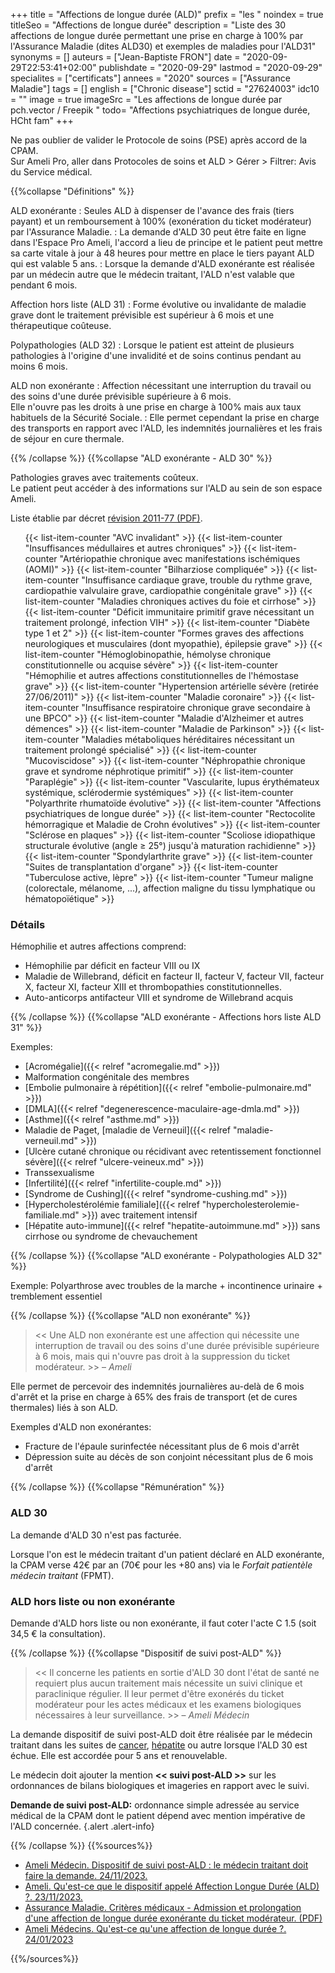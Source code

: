+++
title = "Affections de longue durée (ALD)"
prefix = "les "
noindex = true
titleSeo = "Affections de longue durée"
description = "Liste des 30 affections de longue durée permettant une prise en charge à 100% par l'Assurance Maladie (dites ALD30) et exemples de maladies pour l'ALD31"
synonyms = []
auteurs = ["Jean-Baptiste FRON"]
date = "2020-09-29T22:53:41+02:00"
publishdate = "2020-09-29"
lastmod = "2020-09-29"
specialites = ["certificats"]
annees = "2020"
sources = ["Assurance Maladie"]
tags = []
english = ["Chronic disease"]
sctid = "27624003"
idc10 = ""
image = true
imageSrc = "Les affections de longue durée par pch.vector / Freepik "
todo= "Affections psychiatriques de longue durée, HCht fam"
+++

Ne pas oublier de valider le Protocole de soins (PSE) après accord de la CPAM.  
Sur Ameli Pro, aller dans Protocoles de soins et ALD > Gérer > Filtrer: Avis du Service médical.

{{%collapse "Définitions" %}}

ALD exonérante
: Seules ALD à dispenser de l'avance des frais (tiers payant) et un remboursement à 100% (exonération du ticket modérateur) par l'Assurance Maladie.
: La demande d'ALD 30 peut être faite en ligne dans l'Espace Pro Ameli, l'accord a lieu de principe et le patient peut mettre sa carte vitale à jour à 48 heures pour mettre en place le tiers payant ALD qui est valable 5 ans.
: Lorsque la demande d'ALD exonérante est réalisée par un médecin autre que le médecin traitant, l'ALD n'est valable que pendant 6 mois.

Affection hors liste (ALD 31)
: Forme évolutive ou invalidante de maladie grave dont le traitement prévisible est supérieur à 6 mois et une thérapeutique coûteuse.

Polypathologies (ALD 32)
: Lorsque le patient est atteint de plusieurs pathologies à l'origine d'une invalidité et de soins continus pendant au moins 6 mois.

ALD non exonérante
: Affection nécessitant une interruption du travail ou des soins d'une durée prévisible supérieure à 6 mois.  
Elle n'ouvre pas les droits à une prise en charge à 100% mais aux taux habituels de la Sécurité Sociale.
: Elle permet cependant la prise en charge des transports en rapport avec l'ALD, les indemnités journalières et les frais de séjour en cure thermale.

{{% /collapse %}}
{{%collapse "ALD exonérante - ALD 30" %}}

Pathologies graves avec traitements coûteux.  
Le patient peut accéder à des informations sur l'ALD au sein de son espace Ameli.

Liste établie par décret [révision 2011-77 (PDF)](https://www.ameli.fr/sites/default/files/Documents/3901/document/decret-2011-77_journal-officiel.pdf).

<ul class="list-group my-4 list-counter">
  {{< list-item-counter "AVC invalidant" >}}
  {{< list-item-counter "Insuffisances médullaires et autres chroniques" >}}
  {{< list-item-counter "Artériopathie chronique avec manifestations ischémiques (AOMI)" >}}
  {{< list-item-counter "Bilharziose compliquée" >}}
  {{< list-item-counter "Insuffisance cardiaque grave, trouble du rythme grave, cardiopathie valvulaire grave, cardiopathie congénitale grave" >}}
  {{< list-item-counter "Maladies chroniques actives du foie et cirrhose" >}}
  {{< list-item-counter "Déficit immunitaire primitif grave nécessitant un traitement prolongé, infection VIH" >}}
  {{< list-item-counter "Diabète type 1 et 2" >}}
  {{< list-item-counter "Formes graves des affections neurologiques et musculaires (dont myopathie), épilepsie grave" >}}
  {{< list-item-counter "Hémoglobinopathie, hémolyse chronique constitutionnelle ou acquise sévère" >}}
  {{< list-item-counter "Hémophilie et autres affections constitutionnelles de l'hémostase grave" >}}
  {{< list-item-counter "Hypertension artérielle sévère (retirée 27/06/2011)" >}}
  {{< list-item-counter "Maladie coronaire" >}}
  {{< list-item-counter "Insuffisance respiratoire chronique grave secondaire à une BPCO" >}}
  {{< list-item-counter "Maladie d'Alzheimer et autres démences" >}}
  {{< list-item-counter "Maladie de Parkinson" >}}
  {{< list-item-counter "Maladies métaboliques héréditaires nécessitant un traitement prolongé spécialisé" >}}
  {{< list-item-counter "Mucoviscidose" >}}
  {{< list-item-counter "Néphropathie chronique grave et syndrome néphrotique primitif" >}}
  {{< list-item-counter "Paraplégie" >}}
  {{< list-item-counter "Vascularite, lupus érythémateux systémique, sclérodermie systémiques" >}}
  {{< list-item-counter "Polyarthrite rhumatoïde évolutive" >}}
  {{< list-item-counter "Affections psychiatriques de longue durée" >}}
  {{< list-item-counter "Rectocolite hémorragique et Maladie de Crohn évolutives" >}}
  {{< list-item-counter "Sclérose en plaques" >}}
  {{< list-item-counter "Scoliose idiopathique structurale évolutive (angle ≥ 25°) jusqu'à maturation rachidienne" >}}
  {{< list-item-counter "Spondylarthrite grave" >}}
  {{< list-item-counter "Suites de transplantation d'organe" >}}
  {{< list-item-counter "Tuberculose active, lèpre" >}}
  {{< list-item-counter "Tumeur maligne (colorectale, mélanome, ...), affection maligne du tissu lymphatique ou hématopoïétique" >}}
</ul>

### Détails

Hémophilie et autres affections comprend:

- Hémophilie par déficit en facteur VIII ou IX
- Maladie de Willebrand, déficit en facteur II, facteur V, facteur VII, facteur X, facteur XI, facteur XIII et thrombopathies constitutionnelles.
- Auto-anticorps antifacteur VIII et syndrome de Willebrand acquis

{{% /collapse %}}
{{%collapse "ALD exonérante - Affections hors liste ALD 31" %}}

Exemples:

- [Acromégalie]({{< relref "acromegalie.md" >}})
- Malformation congénitale des membres
- [Embolie pulmonaire à répétition]({{< relref "embolie-pulmonaire.md" >}})
- [DMLA]({{< relref "degenerescence-maculaire-age-dmla.md" >}})
- [Asthme]({{< relref "asthme.md" >}})
- Maladie de Paget, [maladie de Verneuil]({{< relref "maladie-verneuil.md" >}})
- [Ulcère cutané chronique ou récidivant avec retentissement fonctionnel sévère]({{< relref "ulcere-veineux.md" >}})
- Transsexualisme
- [Infertilité]({{< relref "infertilite-couple.md" >}})
- [Syndrome de Cushing]({{< relref "syndrome-cushing.md" >}})
- [Hypercholestérolémie familiale]({{< relref "hypercholesterolemie-familiale.md" >}}) avec traitement intensif
- [Hépatite auto-immune]({{< relref "hepatite-autoimmune.md" >}}) sans cirrhose ou syndrome de chevauchement

{{% /collapse %}}
{{%collapse "ALD exonérante - Polypathologies ALD 32" %}}

Exemple: Polyarthrose avec troubles de la marche + incontinence urinaire + tremblement essentiel

{{% /collapse %}}
{{%collapse "ALD non exonérante" %}}

> << Une ALD non exonérante est une affection qui nécessite une interruption de travail ou des soins d'une durée prévisible supérieure à 6 mois, mais qui n'ouvre pas droit à la suppression du ticket modérateur. >> – *Ameli*

Elle permet de percevoir des indemnités journalières au-delà de 6 mois d'arrêt et la prise en charge à 65% des frais de transport (et de cures thermales) liés à son ALD.

Exemples d'ALD non exonérantes:

- Fracture de l'épaule surinfectée nécessitant plus de 6 mois d'arrêt
- Dépression suite au décès de son conjoint nécessitant plus de 6 mois d'arrêt

{{% /collapse %}}
{{%collapse "Rémunération" %}}

### ALD 30

La demande d'ALD 30 n'est pas facturée.

Lorsque l'on est le médecin traitant d'un patient déclaré en ALD exonérante, la CPAM verse 42€ par an (70€ pour les +80 ans) via le *Forfait patientèle médecin traitant* (FPMT).

### ALD hors liste ou non exonérante

Demande d'ALD hors liste ou non exonérante, il faut coter l'acte C 1.5 (soit 34,5 € la consultation).

{{% /collapse %}}
{{%collapse "Dispositif de suivi post-ALD" %}}

> << Il concerne les patients en sortie d'ALD 30 dont l'état de santé ne requiert plus aucun traitement mais nécessite un suivi clinique et paraclinique régulier. Il leur permet d'être exonérés du ticket modérateur pour les actes médicaux et les examens biologiques nécessaires à leur surveillance. >> – *Ameli Médecin*

La demande dispositif de suivi post-ALD doit être réalisée par le médecin traitant dans les suites de [cancer](/tags/cancer/), [hépatite](/tags/hepatite/) ou autre lorsque l'ALD 30 est échue. Elle est accordée pour 5 ans et renouvelable.

Le médecin doit ajouter la mention **<< suivi post-ALD >>** sur les ordonnances de bilans biologiques et imageries en rapport avec le suivi.

**Demande de suivi post-ALD:** ordonnance simple adressée au service médical de la CPAM dont le patient dépend avec mention impérative de l'ALD concernée.
{.alert .alert-info}

{{% /collapse %}}
{{%sources%}}

- [Ameli Médecin. Dispositif de suivi post-ALD : le médecin traitant doit faire la demande. 24/11/2023.](https://www.ameli.fr/hauts-de-seine/medecin/actualites/dispositif-de-suivi-post-ald-le-medecin-traitant-doit-faire-la-demande)
- [Ameli. Qu'est-ce que le dispositif appelé Affection Longue Durée (ALD) ?. 23/11/2023.](https://www.ameli.fr/assure/droits-demarches/maladie-accident-hospitalisation/affection-longue-duree-ald/affection-longue-duree-maladie-chronique)
- [Assurance Maladie. Critères médicaux - Admission et prolongation d'une affection de longue durée exonérante du ticket modérateur. (PDF)](https://www.ameli.fr/sites/default/files/Documents/ald-exonerante-criteres-medicaux_assurance-maladie.pdf)
- [Ameli Médecins. Qu'est-ce qu'une affection de longue durée ?. 24/01/2023](https://www.ameli.fr/medecin/exercice-liberal/presciption-prise-charge/situation-patient-ald-affection-longue-duree/definition-ald)

{{%/sources%}}
